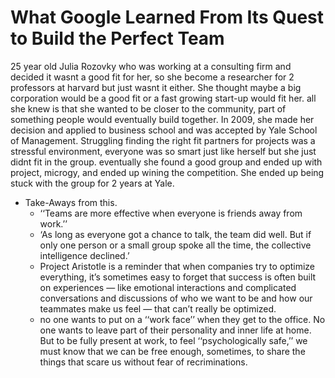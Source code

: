 # What Google Learned From Its Quest to Build the Perfect Team

25 year old Julia Rozovky who was working at a consulting firm and decided it wasnt a good fit for her, so she become a researcher for 2 professors at harvard but just wasnt it either. She thought maybe a big corporation would be a good fit or a fast growing start-up would fit her. all she knew is that she wanted to be closer to the community, part of something people would eventually build together. In 2009, she made her decision and applied to business school and was accepted by Yale School of Management. Struggling finding the right fit partners for projects was a stressful environment, everyone was so smart just like herself but she just didnt fit in the group. eventually she found a good group and ended up with project, microgy, and ended up wining the competition. She ended up being stuck with the group for 2 years at Yale.

  - Take-Aways from this.
    - ‘‘Teams are more effective when everyone is friends away from work.’’ 
    - ‘As long as everyone got a chance to talk, the team did well. But if only one person or a small group spoke all the time, the collective intelligence declined.’
    - Project Aristotle is a reminder that when companies try to optimize everything, it’s sometimes easy to forget that success is often built on experiences — like emotional interactions and complicated conversations and discussions of who we want to be and how our teammates make us feel — that can’t really be optimized.
    - no one wants to put on a ‘‘work face’’ when they get to the office. No one wants to leave part of their personality and inner life at home. But to be fully present at work, to feel ‘‘psychologically safe,’’ we must know that we can be free enough, sometimes, to share the things that scare us without fear of recriminations. 